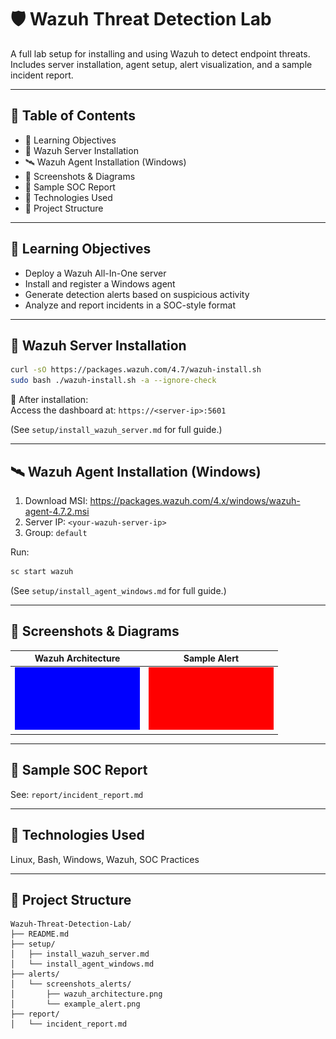 # 🛡️ Wazuh Threat Detection Lab

A full lab setup for installing and using Wazuh to detect endpoint threats.  
Includes server installation, agent setup, alert visualization, and a sample incident report.

---

## 📌 Table of Contents
- 🎯 Learning Objectives
- 🧱 Wazuh Server Installation
- 🛰️ Wazuh Agent Installation (Windows)
- 📸 Screenshots & Diagrams
- 📝 Sample SOC Report
- 🧰 Technologies Used
- 📂 Project Structure

---

## 🎯 Learning Objectives
- Deploy a Wazuh All-In-One server
- Install and register a Windows agent
- Generate detection alerts based on suspicious activity
- Analyze and report incidents in a SOC-style format

---

## 🧱 Wazuh Server Installation

```bash
curl -sO https://packages.wazuh.com/4.7/wazuh-install.sh
sudo bash ./wazuh-install.sh -a --ignore-check
```

📍 After installation:  
Access the dashboard at: `https://<server-ip>:5601`

(See `setup/install_wazuh_server.md` for full guide.)

---

## 🛰️ Wazuh Agent Installation (Windows)

1. Download MSI: https://packages.wazuh.com/4.x/windows/wazuh-agent-4.7.2.msi  
2. Server IP: `<your-wazuh-server-ip>`  
3. Group: `default`

Run:
```cmd
sc start wazuh
```

(See `setup/install_agent_windows.md` for full guide.)

---

## 📸 Screenshots & Diagrams

| Wazuh Architecture | Sample Alert |
|-------------------|-------------|
| ![Arch](alerts/screenshots_alerts/wazuh_architecture.png) | ![Alert](alerts/screenshots_alerts/example_alert.png) |

---

## 📝 Sample SOC Report

See: `report/incident_report.md`

---

## 🧰 Technologies Used

Linux, Bash, Windows, Wazuh, SOC Practices

---

## 📂 Project Structure

```
Wazuh-Threat-Detection-Lab/
├── README.md
├── setup/
│   ├── install_wazuh_server.md
│   └── install_agent_windows.md
├── alerts/
│   └── screenshots_alerts/
│       ├── wazuh_architecture.png
│       └── example_alert.png
├── report/
│   └── incident_report.md
```
